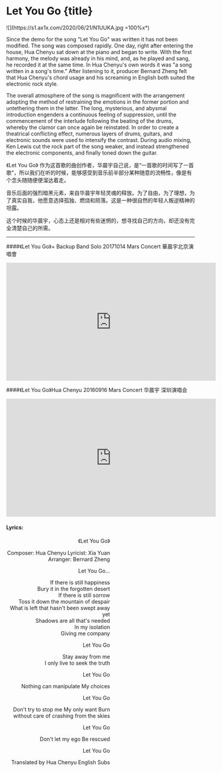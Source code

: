 # Let You Go {title}
<div class="background" markdown="1">
![](https://s1.ax1x.com/2020/06/21/N1UUKA.jpg =100%x*)
</div>

Since the demo for the song "Let You Go" was written it has not been modified. The song was composed rapidly. One day, right after entering the house, Hua Chenyu sat down at the piano and began to write. With the first harmony, the melody was already in his mind, and, as he played and sang, he recorded it at the same time. In Hua Chenyu's own words it was "a song written in a song's time." After listening to it, producer Bernard Zheng felt that Hua Chenyu's chord usage and his screaming in English both suited the electronic rock style.

The overall atmosphere of the song is magnificent with the arrangement adopting the method of restraining the emotions in the former portion and untethering them in the latter. The long, mysterious, and abysmal introduction engenders a continuous feeling of suppression, until the commencement of the interlude following the beating of the drums, whereby the clamor can once again be reinstated. In order to create a theatrical conflicting effect, numerous layers of drums, guitars, and electronic sounds were used to intensify the contrast. During audio mixing, Ken Lewis cut the rock part of the song weaker, and instead strengthened the electronic components, and finally toned down the guitar.

《Let You Go》
作为这首歌的曲创作者，华晨宇自己说，是“一首歌的时间写了一首歌”，所以我们在听的时候，能够感受到音乐前半部分某种随意的流畅性，像是有个念头随随便便溜达着走。

音乐后面的强烈暗黑元素，来自华晨宇年轻灵魂的释放。为了自由，为了理想，为了真实自我，他愿意选择孤独、燃烧和陨落。这是一种很自然的年轻人叛逆精神的坦露。

这个时候的华晨宇，心态上还是相对有些迷惘的，想寻找自己的方向，却还没有完全清楚自己的所需。

---------------------------------

####《Let You Go》+ Backup Band Solo 20171014 Mars Concert
華晨宇北京演唱會

<iframe width="560" height="315" src="https://www.youtube.com/embed/NE7Kv2J8qdk" frameborder="0" allow="accelerometer; autoplay; encrypted-media; gyroscope; picture-in-picture" allowfullscreen></iframe>

####《Let You Go》Hua Chenyu 20160916 Mars Concert
华晨宇 深圳演唱会

<iframe width="560" height="315" src="https://www.youtube.com/embed/L6PoGTOG4qw" frameborder="0" allow="accelerometer; autoplay; encrypted-media; gyroscope; picture-in-picture" allowfullscreen></iframe>

#### Lyrics:
<div class="box">
<div class="lyrics" style="width: 55%; text-align: right">
《Let You Go》

Composer: Hua Chenyu 
Lyricist: Xia Yuan 
Arranger: Bernard Zheng 

Let You Go...

If there is still happiness  
Bury it in the forgotten desert  
If there is still sorrow  
Toss it down the mountain of despair  
What is left that hasn't been swept away yet  
Shadows are all that's needed  
In my isolation  
Giving me company  

Let You Go

Stay away from me  
I only live to seek the truth  

Let You Go

Nothing can manipulate
My choices

Let You Go

Don't try to stop me
My only want
Burn without care of crashing from the skies

Let You Go

Don't let my ego
Be rescued

Let You Go

Translated by Hua Chenyu English Subs
</div>